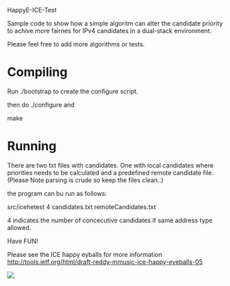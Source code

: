 HappyE-ICE-Test


Sample code to show how a simple algoritm can alter the
candidate priority to achive more fairnes for IPv4 candidates
in a dual-stack environment.

Please feel free to add more algorithms or tests.

Compiling
===============
Run ./bootstrap to create the configure script.

then do ./configure
and
 
make

Running
===============

There are two txt files with candidates. One with local candidates where priorities needs to be calculated and a predefined remote candidate file. (Please Note parsing is crude so keep the files clean..)

the program can bu run as follows:

src/icehetest 4 candidates.txt remoteCandidates.txt 

4 indicates the number of concecutive candidates if same address type allowed.

Have FUN!



Please see the ICE happy eyballs for more information
http://tools.ietf.org/html/draft-reddy-mmusic-ice-happy-eyeballs-05

<a href='https://travis-ci.org/palerikm/HappyE-ICE-Test'><img src='https://travis-ci.org/palerikm/HappyE-ICE-Test.png?branch=master'></a>
